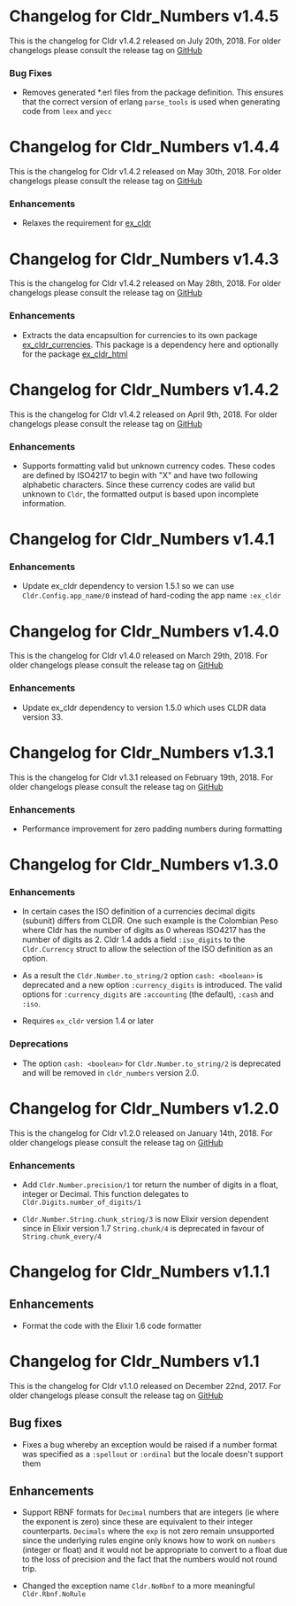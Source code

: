 # Changelog for Cldr_Numbers v1.4.5

This is the changelog for Cldr v1.4.2 released on July 20th, 2018.  For older changelogs please consult the release tag on [GitHub](https://github.com/kipcole9/cldr_numbers/tags)

### Bug Fixes

* Removes generated *.erl files from the package definition.  This ensures that the correct version of erlang `parse_tools` is used when generating code from `leex` and `yecc`

# Changelog for Cldr_Numbers v1.4.4

This is the changelog for Cldr v1.4.2 released on May 30th, 2018.  For older changelogs please consult the release tag on [GitHub](https://github.com/kipcole9/cldr_numbers/tags)

### Enhancements

* Relaxes the requirement for [ex_cldr](https://hex.pm/packages/ex_cldr)

# Changelog for Cldr_Numbers v1.4.3

This is the changelog for Cldr v1.4.2 released on May 28th, 2018.  For older changelogs please consult the release tag on [GitHub](https://github.com/kipcole9/cldr_numbers/tags)

### Enhancements

* Extracts the data encapsultion for currencies to its own package [ex_cldr_currencies](https://hex.pm/packages/ex_cldr_currencies).  This package is a dependency here and optionally for the package [ex_cldr_html](https://hex.pm/packages/ex_cldr_html)

# Changelog for Cldr_Numbers v1.4.2

This is the changelog for Cldr v1.4.2 released on April 9th, 2018.  For older changelogs please consult the release tag on [GitHub](https://github.com/kipcole9/cldr_numbers/tags)

### Enhancements

* Supports formatting valid but unknown currency codes.  These codes are defined by ISO4217 to begin with "X" and have two following alphabetic characters.  Since these currency codes are valid but unknown to `Cldr`, the formatted output is based upon incomplete information.

# Changelog for Cldr_Numbers v1.4.1

### Enhancements

* Update ex_cldr dependency to version 1.5.1 so we can use `Cldr.Config.app_name/0` instead of hard-coding the app name `:ex_cldr`

# Changelog for Cldr_Numbers v1.4.0

This is the changelog for Cldr v1.4.0 released on March 29th, 2018.  For older changelogs please consult the release tag on [GitHub](https://github.com/kipcole9/cldr_numbers/tags)

### Enhancements

* Update ex_cldr dependency to version 1.5.0 which uses CLDR data version 33.

# Changelog for Cldr_Numbers v1.3.1

This is the changelog for Cldr v1.3.1 released on February 19th, 2018.  For older changelogs please consult the release tag on [GitHub](https://github.com/kipcole9/cldr_numbers/tags)

### Enhancements

* Performance improvement for zero padding numbers during formatting

# Changelog for Cldr_Numbers v1.3.0

### Enhancements

* In certain cases the ISO definition of a currencies decimal digits (subunit) differs from CLDR. One such example is the Colombian Peso where Cldr has the number of digits as 0 whereas ISO4217 has the number of digits as 2.  Cldr 1.4 adds a field `:iso_digits` to the `Cldr.Currency` struct to allow the selection of the ISO definition as an option.

* As a result the `Cldr.Number.to_string/2` option `cash: <boolean>` is deprecated and a new option `:currency_digits` is introduced.  The valid options for `:currency_digits` are `:accounting` (the default), `:cash` and `:iso`.

* Requires `ex_cldr` version 1.4 or later

### Deprecations

* The option `cash: <boolean>` for `Cldr.Number.to_string/2` is deprecated and will be removed in `cldr_numbers` version 2.0.

# Changelog for Cldr_Numbers v1.2.0

This is the changelog for Cldr v1.2.0 released on January 14th, 2018.  For older changelogs please consult the release tag on [GitHub](https://github.com/kipcole9/cldr_numbers/tags)

### Enhancements

* Add `Cldr.Number.precision/1` tor return the number of digits in a float, integer or Decimal.  This function delegates to `Cldr.Digits.number_of_digits/1`

* `Cldr.Number.String.chunk_string/3` is now Elixir version dependent since in Elixir version 1.7 `String.chunk/4` is deprecated in favour of `String.chunk_every/4`

# Changelog for Cldr_Numbers v1.1.1

## Enhancements

* Format the code with the Elixir 1.6 code formatter

# Changelog for Cldr_Numbers v1.1

This is the changelog for Cldr v1.1.0 released on December 22nd, 2017.  For older changelogs please consult the release tag on [GitHub](https://github.com/kipcole9/cldr_numbers/tags)

## Bug fixes

* Fixes a bug whereby an exception would be raised if a number format was specified as a `:spellout` or `:ordinal` but the locale doesn't support them

## Enhancements

* Support RBNF formats for `Decimal` numbers that are integers (ie where the exponent is zero) since these are equivalent to their integer counterparts.  `Decimals` where the `exp` is not zero remain unsupported since the underlying rules engine only knows how to work on `numbers` (integer or float) and it would not be appropriate to convert to a float due to the loss of precision and the fact that the numbers would not round trip.

* Changed the exception name `Cldr.NoRbnf` to a more meaningful `Cldr.Rbnf.NoRule`
